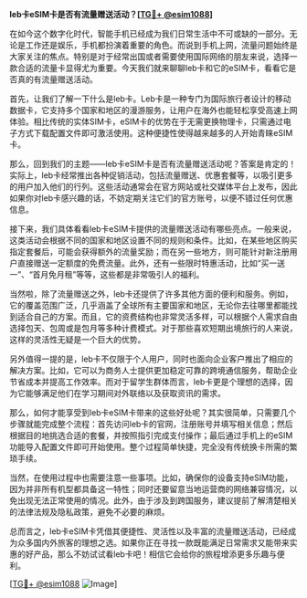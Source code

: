 **leb卡eSIM卡是否有流量赠送活动？[[TG💪+ @esim1088](https://t.me/s/esim1088)]**

在如今这个数字化时代，智能手机已经成为我们日常生活中不可或缺的一部分。无论是工作还是娱乐，手机都扮演着重要的角色。而说到手机上网，流量问题始终是大家关注的焦点。特别是对于经常出国或者需要使用国际网络的朋友来说，选择一款合适的流量卡显得尤为重要。今天我们就来聊聊leb卡和它的eSIM卡，看看它是否真的有流量赠送活动。

首先，让我们了解一下什么是leb卡。Leb卡是一种专门为国际旅行者设计的移动数据卡，它支持多个国家和地区的漫游服务，让用户在海外也能轻松享受高速上网体验。相比传统的实体SIM卡，eSIM卡的优势在于无需更换物理卡，只需通过电子方式下载配置文件即可激活使用。这种便捷性使得越来越多的人开始青睐eSIM卡。

那么，回到我们的主题——leb卡eSIM卡是否有流量赠送活动呢？答案是肯定的！实际上，leb卡经常推出各种促销活动，包括流量赠送、优惠套餐等，以吸引更多的用户加入他们的行列。这些活动通常会在官方网站或社交媒体平台上发布，因此如果你对leb卡感兴趣的话，不妨定期关注它们的官方账号，以便不错过任何优惠信息。

接下来，我们具体看看leb卡eSIM卡提供的流量赠送活动有哪些亮点。一般来说，这类活动会根据不同的国家和地区设置不同的规则和条件。比如，在某些地区购买指定套餐后，可能会获得额外的流量奖励；而在另一些地方，则可能针对新注册用户直接赠送一定额度的免费流量。此外，还有一些限时特惠活动，比如“买一送一”、“首月免月租”等等，这些都是非常吸引人的福利。

当然啦，除了流量赠送之外，leb卡还提供了许多其他方面的便利和服务。例如，它的覆盖范围广泛，几乎涵盖了全球所有主要国家和地区，无论你去往哪里都能找到适合自己的方案。而且，它的资费结构也非常灵活多样，可以根据个人需求自由选择包天、包周或是包月等多种计费模式。对于那些喜欢短期出境旅行的人来说，这样的灵活性无疑是一个巨大的优势。

另外值得一提的是，leb卡不仅限于个人用户，同时也面向企业客户推出了相应的解决方案。比如，它可以为商务人士提供更加稳定可靠的跨境通信服务，帮助企业节省成本并提高工作效率。而对于留学生群体而言，leb卡更是个理想的选择，因为它能够满足他们在学习期间对外联络以及获取资讯的需求。

那么，如何才能享受到leb卡eSIM卡带来的这些好处呢？其实很简单，只需要几个步骤就能完成整个流程：首先访问leb卡的官网，注册账号并填写相关信息；然后根据目的地挑选合适的套餐，并按照指引完成支付操作；最后通过手机上的eSIM功能导入配置文件即可开始使用。整个过程简单快捷，完全没有传统换卡所需的繁琐手续。

当然，在使用过程中也需要注意一些事项。比如，确保你的设备支持eSIM功能，因为并非所有机型都具备这一特性；同时还要留意当地运营商的网络兼容情况，以免出现无法正常使用的情况。此外，由于涉及到跨国服务，建议提前了解清楚相关的法律法规及隐私政策，避免不必要的麻烦。

总而言之，leb卡eSIM卡凭借其便捷性、灵活性以及丰富的流量赠送活动，已经成为众多国内外旅客的理想之选。如果你正在寻找一款既能满足日常需求又能带来实惠的好产品，那么不妨试试看leb卡吧！相信它会给你的旅程增添更多乐趣与便利。

[[TG💪+ @esim1088](https://t.me/s/esim1088) ![Image](https://i.postimg.cc/4NQfJmqS/Snipaste-2025-05-13-00-14-12.png)]